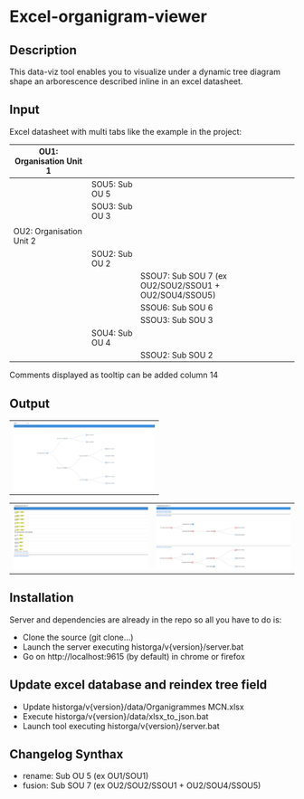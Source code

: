 # Excel-organigram-viewer

## Description

This data-viz tool enables you to visualize under a dynamic tree diagram shape an arborescence described inline in an excel datasheet.

## Input

Excel datasheet with multi tabs like the example in the project:

| OU1: Organisation Unit 1 |                |                                                       |
|--------------------------|----------------|-------------------------------------------------------|
|                          | SOU5: Sub OU 5 |                                                       |
|                          | SOU3: Sub OU 3 |                                                       |
|                          |                |                                                       |
| OU2: Organisation Unit 2 |                |                                                       |
|                          | SOU2: Sub OU 2 |                                                       |
|                          |                | SSOU7: Sub SOU 7 (ex OU2/SOU2/SSOU1 + OU2/SOU4/SSOU5) |
|                          |                | SSOU6: Sub SOU 6                                      |
|                          |                | SSOU3: Sub SOU 3                                      |
|                          | SOU4: Sub OU 4 |                                                       |
|                          |                | SSOU2: Sub SOU 2                                      |

Comments displayed as tooltip can be added column 14


## Output

<table>
<tr>
<td> <img src="./screenshots/organigram_by_year.png" alt="Drawing" style="width: 250px;"/> </td> 
</tr>
</table>


<table>
<tr> 
    <td> <img src="./screenshots/search.png" alt="Drawing" style="width: 250px;"/> </td>
	<td> <img src="./screenshots/search_results.png" alt="Drawing" style="width: 250px;"/> </td> 
</tr> 
</table>


## Installation

Server and dependencies are already in the repo so all you have to do is:

- Clone the source (git clone...)
- Launch the server executing historga/v{version}/server.bat
- Go on http://localhost:9615 (by default) in chrome or firefox

## Update excel database and reindex tree field

- Update historga/v{version}/data/Organigrammes MCN.xlsx
- Execute historga/v{version}/data/xlsx_to_json.bat
- Launch tool executing historga/v{version}/server.bat

## Changelog Synthax

- rename: Sub OU 5 (ex OU1/SOU1)
- fusion: Sub SOU 7 (ex OU2/SOU2/SSOU1 + OU2/SOU4/SSOU5)


